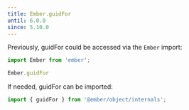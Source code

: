 ```yaml
---
title: Ember.guidFor
until: 6.0.0
since: 5.10.0
---
```



Previously, guidFor could be accessed via the `Ember` import:
```js
import Ember from 'ember';

Ember.guidFor
```

If needed, guidFor can be imported:
```js
import { guidFor } from '@ember/object/internals';
```
